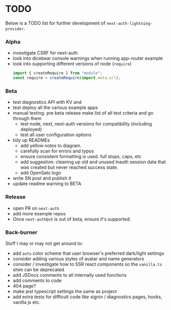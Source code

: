 # TODO

Below is a TODO list for further development of `next-auth-lightning-provider`.

### Alpha

- investigate CSRF for next-auth
- look into dicebear console warnings when running app-router example
- look into supporting different versions of node (`require`)
  ```javascript
  import { createRequire } from "module";
  const require = createRequire(import.meta.url);
  ```

### Beta

- test diagnostics API with KV and
- test deploy all the various example apps
- manual testing. pre beta release make list of all test criteria and go through them
  - test node, next, next-auth versions for compatibility (including deployed)
  - test all user configuration options
- tidy up READMEs
  - add yellow notes to diagram.
  - carefully scan for errors and typos
  - ensure consistent formatting is used. full stops, caps, etc
  - add suggestion: cleaning up old and unused lnauth session data that was created but never reached success state.
  - add OpenSats logo
- write SN post and publish it
- update readme warning to BETA

### Release

- open PR on `next-auth`
- add more example repos
- Once `next-auth@v5` is out of beta, ensure it's supported.

### Back-burner

Stuff I may or may not get around to:

- add `auto` color scheme that user browser's preferred dark/light settings
- consider adding various styles of avatar and name generators
- consider / investigate how to SSR react components so the `vanilla.ts` shim can be deprecated
- add JSDocs comments to all internally used functions
- add comments to code
- 404 page?
- make jest typescript settings the same as project
- add extra tests for difficult code like signin / diagnostics pages, hooks, vanilla js etc.
